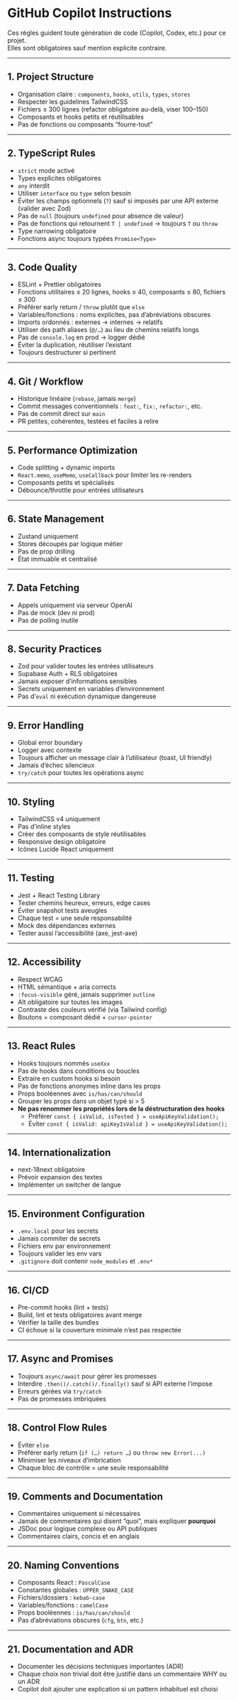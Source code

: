 # GitHub Copilot Instructions

Ces règles guident toute génération de code (Copilot, Codex, etc.) pour ce projet.  
Elles sont obligatoires sauf mention explicite contraire.

---

## 1. Project Structure

- Organisation claire : `components`, `hooks`, `utils`, `types`, `stores`
- Respecter les guidelines TailwindCSS
- Fichiers ≤ 300 lignes (refactor obligatoire au-delà, viser 100–150)
- Composants et hooks petits et réutilisables
- Pas de fonctions ou composants “fourre-tout”

---

## 2. TypeScript Rules

- `strict` mode activé
- Types explicites obligatoires
- `any` interdit
- Utiliser `interface` ou `type` selon besoin
- Éviter les champs optionnels (`?`) sauf si imposés par une API externe (valider avec Zod)
- Pas de `null` (toujours `undefined` pour absence de valeur)
- Pas de fonctions qui retournent `T | undefined` → toujours `T` ou `throw`
- Type narrowing obligatoire
- Fonctions async toujours typées `Promise<Type>`

---

## 3. Code Quality

- ESLint + Prettier obligatoires
- Fonctions utilitaires ≤ 20 lignes, hooks ≤ 40, composants ≤ 80, fichiers ≤ 300
- Préférer early return / `throw` plutôt que `else`
- Variables/fonctions : noms explicites, pas d’abréviations obscures
- Imports ordonnés : externes → internes → relatifs
- Utiliser des path aliases (`@/…`) au lieu de chemins relatifs longs
- Pas de `console.log` en prod → logger dédié
- Éviter la duplication, réutiliser l’existant
- Toujours destructurer si pertinent

---

## 4. Git / Workflow

- Historique linéaire (`rebase`, jamais `merge`)
- Commit messages conventionnels : `feat:`, `fix:`, `refactor:`, etc.
- Pas de commit direct sur `main`
- PR petites, cohérentes, testées et faciles à relire

---

## 5. Performance Optimization

- Code splitting + dynamic imports
- `React.memo`, `useMemo`, `useCallback` pour limiter les re-renders
- Composants petits et spécialisés
- Débounce/throttle pour entrées utilisateurs

---

## 6. State Management

- Zustand uniquement
- Stores découpés par logique métier
- Pas de prop drilling
- État immuable et centralisé

---

## 7. Data Fetching

- Appels uniquement via serveur OpenAI
- Pas de mock (dev ni prod)
- Pas de polling inutile

---

## 8. Security Practices

- Zod pour valider toutes les entrées utilisateurs
- Supabase Auth + RLS obligatoires
- Jamais exposer d’informations sensibles
- Secrets uniquement en variables d’environnement
- Pas d’`eval` ni exécution dynamique dangereuse

---

## 9. Error Handling

- Global error boundary
- Logger avec contexte
- Toujours afficher un message clair à l’utilisateur (toast, UI friendly)
- Jamais d’échec silencieux
- `try/catch` pour toutes les opérations async

---

## 10. Styling

- TailwindCSS v4 uniquement
- Pas d’inline styles
- Créer des composants de style réutilisables
- Responsive design obligatoire
- Icônes Lucide React uniquement

---

## 11. Testing

- Jest + React Testing Library
- Tester chemins heureux, erreurs, edge cases
- Éviter snapshot tests aveugles
- Chaque test = une seule responsabilité
- Mock des dépendances externes
- Tester aussi l’accessibilité (axe, jest-axe)

---

## 12. Accessibility

- Respect WCAG
- HTML sémantique + aria corrects
- `:focus-visible` géré, jamais supprimer `outline`
- Alt obligatoire sur toutes les images
- Contraste des couleurs vérifié (via Tailwind config)
- Boutons = composant dédié + `cursor-pointer`

---

## 13. React Rules

- Hooks toujours nommés `useXxx`
- Pas de hooks dans conditions ou boucles
- Extraire en custom hooks si besoin
- Pas de fonctions anonymes inline dans les props
- Props booléennes avec `is/has/can/should`
- Grouper les props dans un objet typé si > 5
- **Ne pas renommer les propriétés lors de la déstructuration des hooks**
  - Préférer `const { isValid, isTested } = useApiKeyValidation();`
  - Éviter `const { isValid: apiKeyIsValid } = useApiKeyValidation();`

---

## 14. Internationalization

- next-18next obligatoire
- Prévoir expansion des textes
- Implémenter un switcher de langue

---

## 15. Environment Configuration

- `.env.local` pour les secrets
- Jamais commiter de secrets
- Fichiers env par environnement
- Toujours valider les env vars
- `.gitignore` doit contenir `node_modules` et `.env*`

---

## 16. CI/CD

- Pre-commit hooks (lint + tests)
- Build, lint et tests obligatoires avant merge
- Vérifier la taille des bundles
- CI échoue si la couverture minimale n’est pas respectée

---

## 17. Async and Promises

- Toujours `async/await` pour gérer les promesses
- Interdire `.then()/.catch()/.finally()` sauf si API externe l’impose
- Erreurs gérées via `try/catch`
- Pas de promesses imbriquées

---

## 18. Control Flow Rules

- Éviter `else`
- Préférer early return (`if (…) return …`) ou `throw new Error(...)`
- Minimiser les niveaux d’imbrication
- Chaque bloc de contrôle = une seule responsabilité

---

## 19. Comments and Documentation

- Commentaires uniquement si nécessaires
- Jamais de commentaires qui disent “quoi”, mais expliquer **pourquoi**
- JSDoc pour logique complexe ou API publiques
- Commentaires clairs, concis et en anglais

---

## 20. Naming Conventions

- Composants React : `PascalCase`
- Constantes globales : `UPPER_SNAKE_CASE`
- Fichiers/dossiers : `kebab-case`
- Variables/fonctions : `camelCase`
- Props booléennes : `is/has/can/should`
- Pas d’abréviations obscures (`cfg`, `btn`, etc.)

---

## 21. Documentation and ADR

- Documenter les décisions techniques importantes (ADR)
- Chaque choix non trivial doit être justifié dans un commentaire WHY ou un ADR
- Copilot doit ajouter une explication si un pattern inhabituel est choisi
